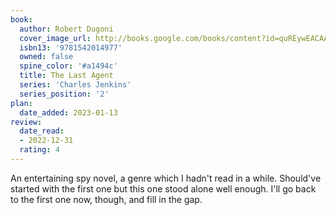 ```yaml
---
book:
  author: Robert Dugoni
  cover_image_url: http://books.google.com/books/content?id=quREywEACAAJ&printsec=frontcover&img=1&zoom=1&source=gbs_api
  isbn13: '9781542014977'
  owned: false
  spine_color: '#a1494c'
  title: The Last Agent
  series: 'Charles Jenkins'
  series_position: '2'
plan:
  date_added: 2023-01-13
review:
  date_read:
  - 2022-12-31
  rating: 4
---
```

An entertaining spy novel, a genre which I hadn't read in a while. Should've started with the first one but this one stood alone well enough. I'll go back to the first one now, though, and fill in the gap.
